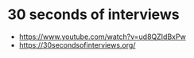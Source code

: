 # 30 seconds of interviews

* <https://www.youtube.com/watch?v=ud8QZIdBxPw>
* <https://30secondsofinterviews.org/>
